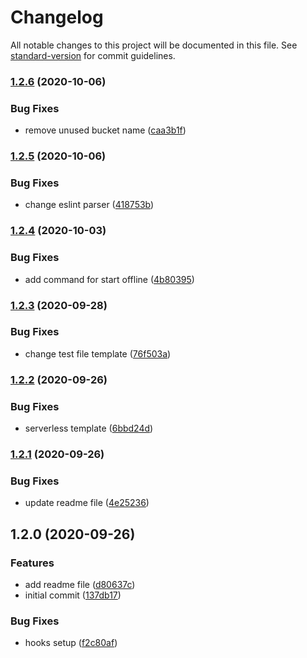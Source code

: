 # Changelog

All notable changes to this project will be documented in this file. See [standard-version](https://github.com/conventional-changelog/standard-version) for commit guidelines.

### [1.2.6](https://github.com/vuk/serverless-typescript-boilerplate/compare/1.2.5...1.2.6) (2020-10-06)


### Bug Fixes

* remove unused bucket name ([caa3b1f](https://github.com/vuk/serverless-typescript-boilerplate/commit/caa3b1fc92af3080d74e99b6b47c0c1a10f59956))

### [1.2.5](https://github.com/vuk/serverless-typescript-boilerplate/compare/1.2.4...1.2.5) (2020-10-06)


### Bug Fixes

* change eslint parser ([418753b](https://github.com/vuk/serverless-typescript-boilerplate/commit/418753bc096deb8d1a1f20c8183a90bfe343f0e5))

### [1.2.4](https://github.com/vuk/serverless-typescript-boilerplate/compare/1.2.3...1.2.4) (2020-10-03)


### Bug Fixes

* add command for start offline ([4b80395](https://github.com/vuk/serverless-typescript-boilerplate/commit/4b8039582e4c37a2c1ce90d452d3e2c143ec8eec))

### [1.2.3](https://github.com/vuk/serverless-typescript-boilerplate/compare/1.2.2...1.2.3) (2020-09-28)


### Bug Fixes

* change test file template ([76f503a](https://github.com/vuk/serverless-typescript-boilerplate/commit/76f503a9ddd0b8b505cf0d3288c16d8212703198))

### [1.2.2](https://github.com/vuk/serverless-typescript-boilerplate/compare/1.2.1...1.2.2) (2020-09-26)


### Bug Fixes

* serverless template ([6bbd24d](https://github.com/vuk/serverless-typescript-boilerplate/commit/6bbd24db133c6ce20bffa26d9ad7af90cd6318e1))

### [1.2.1](https://github.com/vuk/serverless-typescript-boilerplate/compare/1.2.0...1.2.1) (2020-09-26)


### Bug Fixes

* update readme file ([4e25236](https://github.com/vuk/serverless-typescript-boilerplate/commit/4e25236cfa8d4ad0d918cfadefe1cf500e8ff7c8))

## 1.2.0 (2020-09-26)


### Features

* add readme file ([d80637c](https://github.com/vuk/serverless-typescript-boilerplate/commit/d80637c66490d11f1d0f27455d67f380f50304f2))
* initial commit ([137db17](https://github.com/vuk/serverless-typescript-boilerplate/commit/137db17bd9663b25f239b9807249bbb8ef636d6a))


### Bug Fixes

* hooks setup ([f2c80af](https://github.com/vuk/serverless-typescript-boilerplate/commit/f2c80afcf0ec31b7887bf7064fe588ac73d82493))
